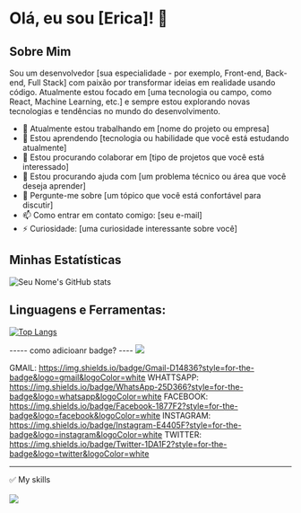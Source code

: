   # Olá, eu sou [Erica]! 👋

## Sobre Mim
Sou um desenvolvedor [sua especialidade - por exemplo, Front-end, Back-end, Full Stack] com paixão por transformar ideias em realidade usando código. Atualmente estou focado em [uma tecnologia ou campo, como React, Machine Learning, etc.] e sempre estou explorando novas tecnologias e tendências no mundo do desenvolvimento.

- 🔭 Atualmente estou trabalhando em [nome do projeto ou empresa]
- 🌱 Estou aprendendo [tecnologia ou habilidade que você está estudando atualmente]
- 👯 Estou procurando colaborar em [tipo de projetos que você está interessado]
- 🤔 Estou procurando ajuda com [um problema técnico ou área que você deseja aprender]
- 💬 Pergunte-me sobre [um tópico que você está confortável para discutir]
- 📫 Como entrar em contato comigo: [seu e-mail]
- ⚡ Curiosidade: [uma curiosidade interessante sobre você]


## Minhas Estatísticas

![Seu Nome's GitHub stats](https://github-readme-stats.vercel.app/api?username=seuusername&show_icons=true)

## Linguagens e Ferramentas:
[![Top Langs](https://github-readme-stats.vercel.app/api/top-langs/?username=seuusername&layout=compact)](https://github.com/anuraghazra/github-readme-stats)

----- como adicioanr badge? ----
<a href="link do seu perfil do linkedin">
<img src="https://img.shields.io/badge/LinkedIn-0077B5?style=for-the-badge&logo=linkedin&logoColor=white"/>
</a>


GMAIL: https://img.shields.io/badge/Gmail-D14836?style=for-the-badge&logo=gmail&logoColor=white
WHATTSAPP: https://img.shields.io/badge/WhatsApp-25D366?style=for-the-badge&logo=whatsapp&logoColor=white
FACEBOOK: https://img.shields.io/badge/Facebook-1877F2?style=for-the-badge&logo=facebook&logoColor=white
INSTAGRAM: https://img.shields.io/badge/Instagram-E4405F?style=for-the-badge&logo=instagram&logoColor=white
TWITTER: https://img.shields.io/badge/Twitter-1DA1F2?style=for-the-badge&logo=twitter&logoColor=white

<hr />
✅ My skills <br /> <br />

<span>
<img src="https://img.shields.io/badge/JavaScript-323330?style=for-the-badge&logo=javascript&logoColor=F7DF1E" />
</span>


